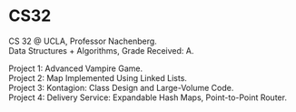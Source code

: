 # CS32
CS 32 @ UCLA, Professor Nachenberg.   
Data Structures + Algorithms, Grade Received: A. 

Project 1: Advanced Vampire Game.  
Project 2: Map Implemented Using Linked Lists.  
Project 3: Kontagion: Class Design and Large-Volume Code.  
Project 4: Delivery Service: Expandable Hash Maps, Point-to-Point Router.  

